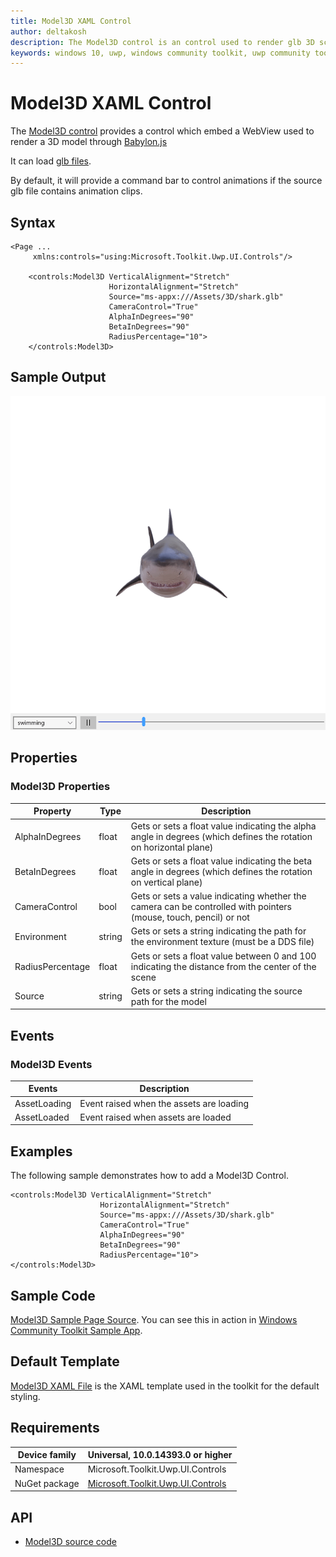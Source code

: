 ```yaml
---
title: Model3D XAML Control
author: deltakosh
description: The Model3D control is an control used to render glb 3D scenes
keywords: windows 10, uwp, windows community toolkit, uwp community toolkit, uwp toolkit, Model3D, xaml control, xaml, 3D, glTF, glb
---
```


# Model3D XAML Control

The [Model3D control](https://docs.microsoft.com/dotnet/api/microsoft.toolkit.uwp.ui.controls.model3d) provides a control which embed a WebView used to render a 3D model through [Babylon.js](https://www.babylonjs.com)

It can load [glb files](https://www.khronos.org/gltf/).

By default, it will provide a command bar to control animations if the source glb file contains animation clips.

## Syntax

```xaml
<Page ...
     xmlns:controls="using:Microsoft.Toolkit.Uwp.UI.Controls"/>
     
    <controls:Model3D VerticalAlignment="Stretch"
                      HorizontalAlignment="Stretch"
                      Source="ms-appx:///Assets/3D/shark.glb"
                      CameraControl="True"
                      AlphaInDegrees="90"
                      BetaInDegrees="90"
                      RadiusPercentage="10">
    </controls:Model3D>
```

## Sample Output

![Model3D Overview](../resources/images/Controls/model3d.gif)

## Properties

### Model3D Properties

| Property | Type | Description |
| -- | -- | -- |
| AlphaInDegrees | float | Gets or sets a float value indicating the alpha angle in degrees (which defines the rotation on horizontal plane)|
| BetaInDegrees | float | Gets or sets a float value indicating the beta angle in degrees (which defines the rotation on vertical plane) |
| CameraControl | bool | Gets or sets a value indicating whether the camera can be controlled with pointers (mouse, touch, pencil) or not |
| Environment | string | Gets or sets a string indicating the path for the environment texture (must be a DDS file) |
| RadiusPercentage | float | Gets or sets a float value between 0 and 100 indicating the distance from the center of the scene|
| Source | string | Gets or sets a string indicating the source path for the model |

## Events

### Model3D Events

| Events | Description |
| -- | -- |
| AssetLoading | Event raised when the assets are loading |
| AssetLoaded | Event raised when assets are loaded |

## Examples

The following sample demonstrates how to add a Model3D Control.

```xaml
<controls:Model3D VerticalAlignment="Stretch"
                    HorizontalAlignment="Stretch"
                    Source="ms-appx:///Assets/3D/shark.glb"
                    CameraControl="True"
                    AlphaInDegrees="90"
                    BetaInDegrees="90"
                    RadiusPercentage="10">
</controls:Model3D>
```

## Sample Code

[Model3D Sample Page Source](https://github.com/Microsoft/UWPCommunityToolkit/blob/master/Microsoft.Toolkit.Uwp.SampleApp/SamplePages/Model3D). You can see this in action in [Windows Community Toolkit Sample App](https://www.microsoft.com/store/apps/9NBLGGH4TLCQ).

## Default Template 

[Model3D XAML File](https://github.com/Microsoft/UWPCommunityToolkit/blob/master/Microsoft.Toolkit.Uwp.UI.Controls/Model3D/Model3D.xaml) is the XAML template used in the toolkit for the default styling.

## Requirements

| Device family | Universal, 10.0.14393.0 or higher |
| -- | -- |
| Namespace | Microsoft.Toolkit.Uwp.UI.Controls |
| NuGet package | [Microsoft.Toolkit.Uwp.UI.Controls](https://www.nuget.org/packages/Microsoft.Toolkit.Uwp.UI.Controls/) |

## API

* [Model3D source code](https://github.com/Microsoft/UWPCommunityToolkit/tree/master/Microsoft.Toolkit.Uwp.UI.Controls/Model3D)
